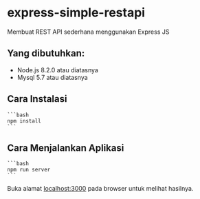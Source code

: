 # express-simple-restapi
Membuat REST API sederhana menggunakan Express JS

## Yang dibutuhkan:

 - Node.js 8.2.0 atau diatasnya
 - Mysql 5.7 atau diatasnya
 

## Cara Instalasi

    ```bash
    npm install
    ```
 

## Cara Menjalankan Aplikasi

    ```bash
    npm run server
    ```

Buka alamat [localhost:3000](http://localhost:3000)  pada browser untuk melihat hasilnya.